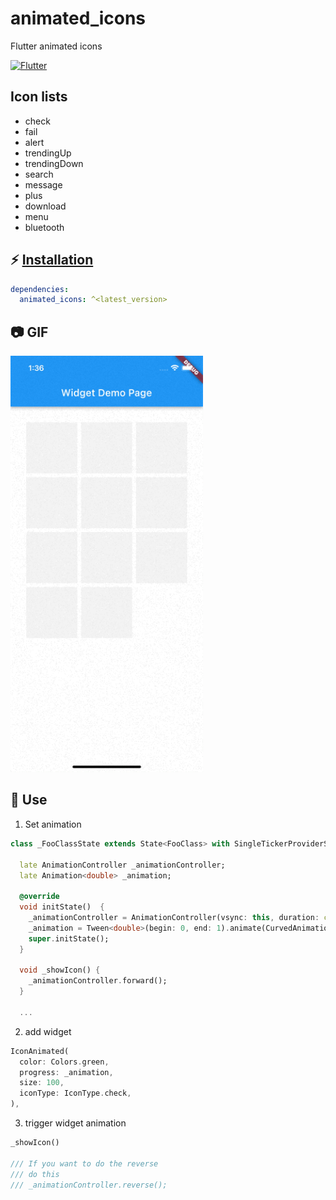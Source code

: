 # animated_icons
Flutter animated icons

[![Flutter](https://img.shields.io/badge/Platform-Flutter-blue.svg)](https://flutter.dev/)

## Icon lists

- check
- fail
- alert
- trendingUp
- trendingDown
- search
- message
- plus
- download
- menu
- bluetooth

## ⚡ [Installation](https://flutter.dev/docs/development/packages-and-plugins/using-packages)


```yaml
dependencies:
  animated_icons: ^<latest_version>
```

## 📷 GIF

<img width="308" alt="" src="https://github.com/GiYeongUM/animated_icons/raw/main/images/custom_animated_icons.gif">


## 💪 Use

1. Set animation
``` dart
class _FooClassState extends State<FooClass> with SingleTickerProviderStateMixin {

  late AnimationController _animationController;
  late Animation<double> _animation;

  @override
  void initState()  {
    _animationController = AnimationController(vsync: this, duration: const Duration(milliseconds: 700));
    _animation = Tween<double>(begin: 0, end: 1).animate(CurvedAnimation(parent: _animationController, curve: Curves.easeInOutCirc));
    super.initState();
  }

  void _showIcon() {
    _animationController.forward();
  }
  
  ...
```

2. add widget
``` dart
IconAnimated(
  color: Colors.green,
  progress: _animation,
  size: 100,
  iconType: IconType.check,
),
```

3. trigger widget animation
``` dart
_showIcon()

/// If you want to do the reverse
/// do this
/// _animationController.reverse();
```